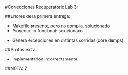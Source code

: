 #Correcciones Recuperatorio Lab 3:

##Errores de la primera entrega:
  + Makefile presente, pero no compila. solucionado
  + Proyecto no funcional: solucionado
  - Genera excepciones en distintas corridas (core dumps)

##Puntos extra
  - Implementados incorrectamente.

##NOTA: 7
